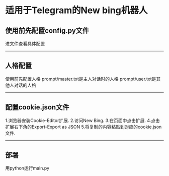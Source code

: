 # 适用于Telegram的New bing机器人
## 使用前先配置config.py文件

进文件查看具体配置

---

## 人格配置

使用前先配置人格
prompt/master.txt是主人对话时的人格
prompt/user.txt是其他人对话的人格

---

## 配置cookie.json文件
1.浏览器安装Cookie-Editor扩展.
2.访问New Bing.
3.在页面中点击扩展.
4.点击扩展右下角的Export-Export as JSON
5.将复制的内容粘贴到对应的cookie.json文件.

---

## 部署
用python运行main.py